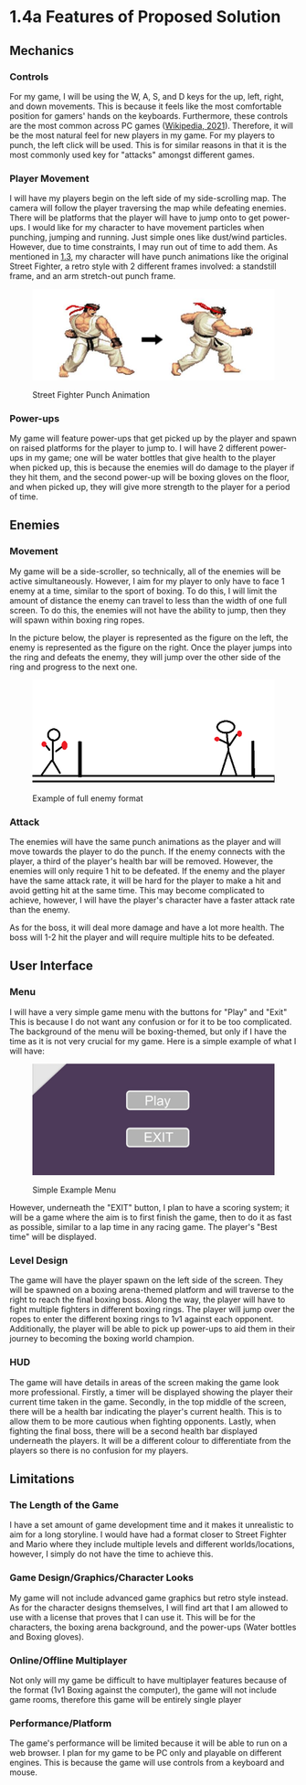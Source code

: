 # 1.4a Features of Proposed Solution

## Mechanics

### Controls

For my game, I will be using the W, A, S, and D keys for the up, left, right, and down movements. This is because it feels like the most comfortable position for gamers' hands on the keyboards. Furthermore, these controls are the most common across PC games ([Wikipedia, 2021](../reference-list.md)). Therefore, it will be the most natural feel for new players in my game. For my players to punch, the left click will be used. This is for similar reasons in that it is the most commonly used key for "attacks" amongst different games.

### Player Movement

I will have my players begin on the left side of my side-scrolling map. The camera will follow the player traversing the map while defeating enemies. There will be platforms that the player will have to jump onto to get power-ups. I would like for my character to have movement particles when punching, jumping and running. Just simple ones like dust/wind particles. However, due to time constraints, I may run out of time to add them. As mentioned in [1.3](1.3-research-the-problem.md),  my character will have punch animations like the original Street Fighter, a retro style with 2 different frames involved: a standstill frame, and an arm stretch-out punch frame.

<figure><img src="../.gitbook/assets/image (1) (1) (1).png" alt=""><figcaption><p>Street Fighter Punch Animation</p></figcaption></figure>

### Power-ups

My game will feature power-ups that get picked up by the player and spawn on raised platforms for the player to jump to. I will have 2 different power-ups in my game; one will be water bottles that give health to the player when picked up, this is because the enemies will do damage to the player if they hit them, and the second power-up will be boxing gloves on the floor, and when picked up, they will give more strength to the player for a period of time.

## Enemies

### Movement

My game will be a side-scroller, so technically, all of the enemies will be active simultaneously. However, I aim for my player to only have to face 1 enemy at a time, similar to the sport of boxing. To do this, I will limit the amount of distance the enemy can travel to less than the width of one full screen. To do this, the enemies will not have the ability to jump, then they will spawn within boxing ring ropes.

In the picture below, the player is represented as the figure on the left, the enemy is represented as the figure on the right. Once the player jumps into the ring and defeats the enemy, they will jump over the other side of the ring and progress to the next one.

<figure><img src="../.gitbook/assets/image (2) (1) (1).png" alt=""><figcaption><p>Example of full enemy format</p></figcaption></figure>

### Attack

The enemies will have the same punch animations as the player and will move towards the player to do the punch. If the enemy connects with the player, a third of the player's health bar will be removed. However, the enemies will only require 1 hit to be defeated. If the enemy and the player have the same attack rate, it will be hard for the player to make a hit and avoid getting hit at the same time. This may become complicated to achieve, however, I will have the player's character have a faster attack rate than the enemy.

As for the boss, it will deal more damage and have a lot more health. The boss will 1-2 hit the player and will require multiple hits to be defeated.

## User Interface

### Menu

I will have a very simple game menu with the buttons for "Play" and "Exit" This is because I do not want any confusion or for it to be too complicated. The background of the menu will be boxing-themed, but only if I have the time as it is not very crucial for my game. Here is a simple example of what I will have:

<figure><img src="../.gitbook/assets/image (3) (1).png" alt=""><figcaption><p>Simple Example Menu</p></figcaption></figure>

However, underneath the "EXIT" button, I plan to have a scoring system; it will be a game where the aim is to first finish the game, then to do it as fast as possible, similar to a lap time in any racing game. The player's "Best time" will be displayed.

### Level Design

The game will have the player spawn on the left side of the screen. They will be spawned on a boxing arena-themed platform and will traverse to the right to reach the final boxing boss. Along the way, the player will have to fight multiple fighters in different boxing rings. The player will jump over the ropes to enter the different boxing rings to 1v1 against each opponent. Additionally, the player will be able to pick up power-ups to aid them in their journey to becoming the boxing world champion.&#x20;

### HUD

The game will have details in areas of the screen making the game look more professional. Firstly, a timer will be displayed showing the player their current time taken in the game. Secondly, in the top middle of the screen, there will be a health bar indicating the player's current health. This is to allow them to be more cautious when fighting opponents. Lastly, when fighting the final boss, there will be a second health bar displayed underneath the players. It will be a different colour to differentiate from the players so there is no confusion for my players.

## Limitations

### The Length of the Game

I have a set amount of game development time and it makes it unrealistic to aim for a long storyline. I would have had a format closer to Street Fighter and Mario where they include multiple levels and different worlds/locations, however, I simply do not have the time to achieve this.

### Game Design/Graphics/Character Looks

My game will not include advanced game graphics but retro style instead. As for the character designs themselves, I will find art that I am allowed to use with a license that proves that I can use it. This will be for the characters, the boxing arena background, and the power-ups (Water bottles and Boxing gloves).

### Online/Offline Multiplayer

Not only will my game be difficult to have multiplayer features because of the format (1v1 Boxing against the computer), the game will not include game rooms, therefore this game will be entirely single player

### Performance/Platform

The game's performance will be limited because it will be able to run on a web browser. I plan for my game to be PC only and playable on different engines. This is because the game will use controls from a keyboard and mouse.
